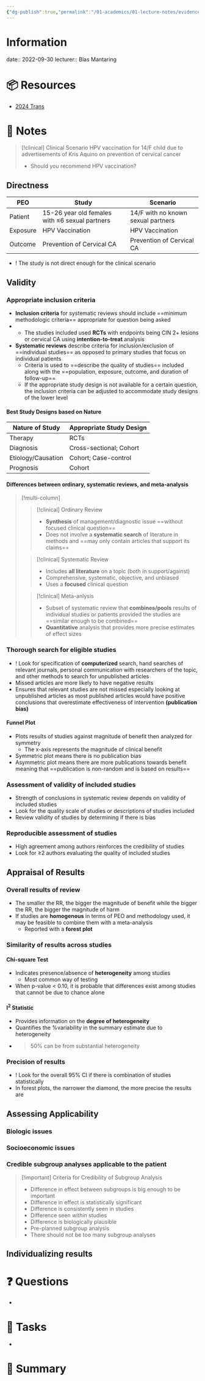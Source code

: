 ```yaml
---
{"dg-publish":true,"permalink":"/01-academics/01-lecture-notes/evidence-based-medicine/06-meta-analysis/","tags":["IDC213"]}
---
```


# Information
date:: 2022-09-30
lecturer:: Blas Mantaring

# 📦 Resources
- [2024 Trans](file:///Users/bea/Library/Mobile%20Documents/3L68KQB4HG~com~readdle~CommonDocuments/Documents/IDC%20213/2024%20Transes/[IDC%20213]%20E01%20T06%20Workshop%205%20Critical%20Appraisal%20of%20a%20Systematic%20Review%20and%20Meta-Analysis%20(2024).pdf)

# 📔 Notes
>[!clinical] Clinical Scenario
>HPV vaccination for 14/F child due to advertisements of Kris Aquino on prevention of cervical cancer
>- Should you recommend HPV vaccination?
## Directness
| PEO      | Study                                          | Scenario                           |
| -------- | ---------------------------------------------- | ---------------------------------- |
| Patient  | 15-26 year old females with ≤6 sexual partners | 14/F with no known sexual partners |
| Exposure | HPV Vaccination                                | HPV Vaccination                    |
| Outcome  | Prevention of Cervical CA                      | Prevention of Cervical CA          | 

- ! The study is not direct enough for the clinical scenario
## Validity
### Appropriate inclusion criteria
- **Inclusion criteria** for systematic reviews should include ==minimum methodologic criteria== appropriate for question being asked
- + The studies included used **RCTs** with endpoints being CIN 2+ lesions or cervical CA using **intention-to-treat** analysis
- **Systematic reviews** describe criteria for inclusion/exclusion of ==individual studies== as opposed to primary studies that focus on individual patients
	- Criteria is used to ==describe the quality of studies== included along with the ==population, exposure, outcome, and duration of follow-up==
	- If the appropriate study design is not available for a certain question, the inclusion criteria can be adjusted to accommodate study designs of the lower level

#### Best Study Designs based on Nature
| Nature of Study    | Appropriate Study Design |
| ------------------ | ------------------------ |
| Therapy            | RCTs                     |
| Diagnosis          | Cross-sectional; Cohort  |
| Etiology/Causation | Cohort; Case-control     |
| Prognosis          | Cohort                         |

#### Differences between ordinary, systematic reviews, and meta-analysis
>[!multi-column]
>>[!clinical] Ordinary Review
>>- **Synthesis** of management/diagnostic issue ==without focused clinical question==
>>- Does not involve a **systematic search** of literature in methods and ==may only contain articles that support its claims==
>
>>[!clinical] Systematic Review
>>- Includes **all literature** on a topic (both in support/against)
>>- Comprehensive, systematic, objective, and unbiased 
>>- Uses a **focused** clinical question
>
>>[!clinical] Meta-anlysis
>>- Subset of systematic review that **combines/pools** results of individual studies or patients provided the studies are ==similar enough to be combined==
>>- **Quantitative** analysis that provides more precise estimates of effect sizes
### Thorough search for eligible studies
- ! Look for specification of **computerized** search, hand searches of relevant journals, personal communication with researchers of the topic, and other methods to search for unpublished articles
- Missed articles are more likely to have negative results
- Ensures that relevant studies are not missed especially looking at unpublished articles as most published articles would have positive conclusions that overestimate effectiveness of intervention **(publication bias)**
#### Funnel Plot
- Plots results of studies against magnitude of benefit then analyzed for symmetry
	- The x-axis represents the magnitude of clinical benefit
- Symmetric plot means there is no publication bias
- Asymmetric plot means there are more publications towards benefit meaning that ==publication is non-random and is based on results==
### Assessment of validity of included studies
- Strength of conclusions in systematic review depends on validity of included studies
- Look for the quality scale of studies or descriptions of studies included
- Review validity of studies by determining if there is bias
### Reproducible assessment of studies
- High agreement among authors reinforces the credibility of studies
- Look for ≥2 authors evaluating the quality of included studies
## Appraisal of Results
### Overall results of review
- The smaller the RR, the bigger the magnitude of benefit while the bigger the RR, the bigger the magnitude of harm
- If studies are **homogenous** in terms of PEO and methodology used, it may be feasible to combine them with a meta-analysis
	- Reported with a **forest plot**
### Similarity of results across studies
#### Chi-square Test
- Indicates presence/absence of **heterogeneity** among studies
	- Most common way of testing
- When p-value < 0.10, it is probable that differences exist among studies that cannot be due to chance alone
#### I<sup>2</sup> Statistic
- Provides information on the **degree of heterogeneity**
- Quantifies the %variability in the summary estimate due to heterogeneity
- >50% can be from substantial heterogeneity
### Precision of results
- ! Look for the overall 95% CI if there is combination of studies statistically
- In forest plots, the narrower the diamond, the more precise the results are 
## Assessing Applicability
### Biologic issues

### Socioeconomic issues

### Credible subgroup analyses applicable to the patient
>[!important] Criteria for Credibility of Subgroup Analysis
>- Difference in effect between subgroups is big enough to be important
>- Difference in effect is statistically significant
>- Difference is consistently seen in studies
>- Difference seen *within* studies
>- Difference is biologically plausible
>- Pre-planned subgroup analysis
>- There should not be too many subgroup analyses

## Individualizing results
# ❓ Questions
- 

# 🎯 Tasks
- 

# 📓 Summary





